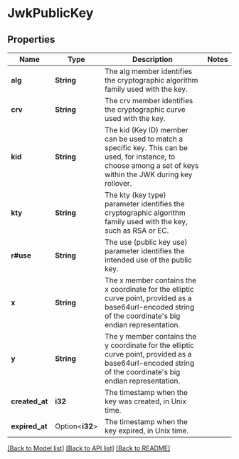 # JwkPublicKey

## Properties

Name | Type | Description | Notes
------------ | ------------- | ------------- | -------------
**alg** | **String** | The alg member identifies the cryptographic algorithm family used with the key. | 
**crv** | **String** | The crv member identifies the cryptographic curve used with the key. | 
**kid** | **String** | The kid (Key ID) member can be used to match a specific key. This can be used, for instance, to choose among a set of keys within the JWK during key rollover. | 
**kty** | **String** | The kty (key type) parameter identifies the cryptographic algorithm family used with the key, such as RSA or EC. | 
**r#use** | **String** | The use (public key use) parameter identifies the intended use of the public key. | 
**x** | **String** | The x member contains the x coordinate for the elliptic curve point, provided as a base64url-encoded string of the coordinate's big endian representation. | 
**y** | **String** | The y member contains the y coordinate for the elliptic curve point, provided as a base64url-encoded string of the coordinate's big endian representation. | 
**created_at** | **i32** | The timestamp when the key was created, in Unix time. | 
**expired_at** | Option<**i32**> | The timestamp when the key expired, in Unix time. | 

[[Back to Model list]](../README.md#documentation-for-models) [[Back to API list]](../README.md#documentation-for-api-endpoints) [[Back to README]](../README.md)


